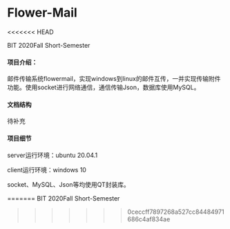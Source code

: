 # Flower-Mail
<<<<<<< HEAD

BIT 2020Fall Short-Semester

#### 项目介绍：

邮件传输系统flowermail，实现windows到linux的邮件互传，一并实现传输附件功能。使用socket进行网络通信，通信传输Json，数据库使用MySQL。

#### 文档结构

待补充



#### 项目细节
server运行环境：ubuntu 20.04.1

client运行环境：windows 10

socket、MySQL、Json等均使用QT封装库。



=======
BIT 2020Fall Short-Semester
>>>>>>> 0ceccff7897268a527cc84484971686c4af834ae
